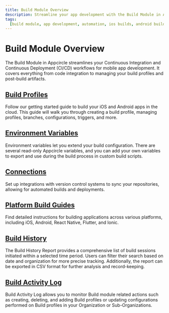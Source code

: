 ```yaml
---
title: Build Module Overview
description: Streamline your app development with the Build Module in Appcircle, offering automated builds for iOS and Android platforms.
tags:
  [build module, app development, automation, ios builds, android builds, ci/cd]
---
```


# Build Module Overview

The Build Module in Appcircle streamlines your Continuous Integration and Continuous Deployment (CI/CD) workflows for mobile app development. It covers everything from code integration to managing your build profiles and post-build artifacts.

## [Build Profiles](/build/build-process-management)

Follow our getting started guide to build your iOS and Android apps in the cloud. This guide will walk you through creating a build profile, managing profiles, branches, configurations, triggers, and more.

## [Environment Variables](/build/build-environment-variables)

Environment variables let you extend your build configuration. There are several read-only Appcircle variables, and you can add your own variables to export and use during the build process in custom build scripts.

## [Connections](/build/manage-the-connections)

Set up integrations with version control systems to sync your repositories, allowing for automated builds and deployments.

## [Platform Build Guides](/build/platform-build-guides)

Find detailed instructions for building applications across various platforms, including iOS, Android, React Native, Flutter, and Ionic.

## [Build History](/build/build-history)

The Build History Report provides a comprehensive list of build sessions initiated within a selected time period. Users can filter their search based on date and organization for more precise tracking. Additionally, the report can be exported in CSV format for further analysis and record-keeping.

## [Build Activity Log](/build/build-activity-log)

Build Activity Log allows you to monitor Build module related actions such as creating, deleting, and adding Build profiles or updating configurations performed on Build profiles in your Organization or Sub-Organizations.